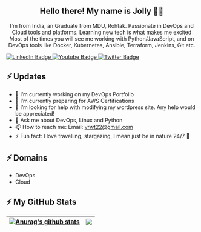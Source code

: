 <h2 align="center">Hello there! My name is Jolly 👋🤓</h2>
<p align="center">I'm from India, an Graduate from MDU, Rohtak. Passionate in DevOps and Cloud tools and platforms. Learning new tech is what makes me excited
Most of the times you will see me working with Python/JavaScript, and on DevOps tools like Docker, Kubernetes, Ansible, Terraform, Jenkins, Git etc.

<div id="badges">
  <a href="your-linkedin-URL">
    <img src="https://img.shields.io/badge/LinkedIn-blue?style=for-the-badge&logo=linkedin&logoColor=white" alt="LinkedIn Badge"/>
  </a>
  <a href="your-youtube-URL">
    <img src="https://img.shields.io/badge/YouTube-red?style=for-the-badge&logo=youtube&logoColor=white" alt="Youtube Badge"/>
  </a>
  <a href="your-twitter-URL">
    <img src="https://img.shields.io/badge/Twitter-blue?style=for-the-badge&logo=twitter&logoColor=white" alt="Twitter Badge"/>
  </a>
</div>

## ⚡ Updates

- 🔭 I’m currently working on my DevOps Portfolio <br/>
- 🌱 I’m currently preparing for AWS Certifications <br/>
- 👯 I’m looking for help with modifying my wordpress site. Any help would be appreciated!<br/>
- 💬 Ask me about DevOps, Linux and Python<br/>
- 📫 How to reach me: Email: vrwt22@gmail.com <br/>
- ⚡ Fun fact: I love travelling, stargazing, I mean just be in nature 24/7 🥰<br/>

## ⚡ Domains
- DevOps
- Cloud



## ⚡ My GitHub Stats
<!-- <p align="left"> <img src="https://github-readme-stats.vercel.app/api?username=vikas-rwt&show_icons=true&theme=gotham" alt="kunchalavikram1427" />

<img align="center" src="https://github-readme-stats.anuraghazra1.vercel.app/api?username=vikas-rwt&show_icons=true&line_height=27&include_all_commits=true"/> 
![Top Langs](https://github-readme-stats.vercel.app/api/top-langs/?username=vikas-rwt&hide=TeX&layout=compact)
 -->
 | <a href="https://github.com/vikash-kumar01/github-readme-stats"><img align="center" src="https://github-readme-stats.vercel.app/api?username=vikash-kumar01&show_icons=true&include_all_commits=true&theme=buefy&hide_border=true" alt="Anurag's github stats" /></a> | <a href="https://github.com/anuraghazra/github-readme-stats"><img align="center" src="https://github-readme-stats.vercel.app/api/top-langs/?username=vikash-kumar01&layout=compact&theme=buefy&hide_border=true" /></a> |
| ------------- | ------------- |



